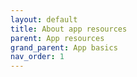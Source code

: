 ```yaml
---
layout: default
title: About app resources
parent: App resources
grand_parent: App basics
nav_order: 1
---
```


